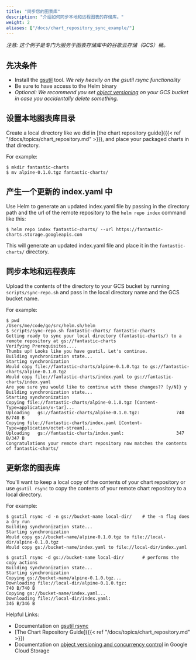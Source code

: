 ```yaml
---
title: "同步您的图表库"
description: "介绍如何同步本地和远程图表的存储库。"
weight: 2
aliases: ["/docs/chart_repository_sync_example/"]
---
```


_注意: 这个例子是专门为服务于图表存储库中的谷歌云存储（GCS）桶。_

## 先决条件

- Install the [gsutil](https://cloud.google.com/storage/docs/gsutil) tool. _We
  rely heavily on the gsutil rsync functionality_
- Be sure to have access to the Helm binary
- _Optional: We recommend you set [object
  versioning](https://cloud.google.com/storage/docs/gsutil/addlhelp/ObjectVersioningandConcurrencyControl#top_of_page)
  on your GCS bucket in case you accidentally delete something._

## 设置本地图表库目录

Create a local directory like we did in [the chart repository
guide]({{< ref "/docs/topics/chart_repository.md" >}}), and place your packaged charts in that directory.

For example:

```console
$ mkdir fantastic-charts
$ mv alpine-0.1.0.tgz fantastic-charts/
```

## 产生一个更新的 index.yaml 中

Use Helm to generate an updated index.yaml file by passing in the directory path
and the url of the remote repository to the `helm repo index` command like this:

```console
$ helm repo index fantastic-charts/ --url https://fantastic-charts.storage.googleapis.com
```

This will generate an updated index.yaml file and place it in the
`fantastic-charts/` directory.

## 同步本地和远程表库

Upload the contents of the directory to your GCS bucket by running
`scripts/sync-repo.sh` and pass in the local directory name and the GCS bucket
name.

For example:

```console
$ pwd
/Users/me/code/go/src/helm.sh/helm
$ scripts/sync-repo.sh fantastic-charts/ fantastic-charts
Getting ready to sync your local directory (fantastic-charts/) to a remote repository at gs://fantastic-charts
Verifying Prerequisites....
Thumbs up! Looks like you have gsutil. Let's continue.
Building synchronization state...
Starting synchronization
Would copy file://fantastic-charts/alpine-0.1.0.tgz to gs://fantastic-charts/alpine-0.1.0.tgz
Would copy file://fantastic-charts/index.yaml to gs://fantastic-charts/index.yaml
Are you sure you would like to continue with these changes?? [y/N]} y
Building synchronization state...
Starting synchronization
Copying file://fantastic-charts/alpine-0.1.0.tgz [Content-Type=application/x-tar]...
Uploading   gs://fantastic-charts/alpine-0.1.0.tgz:              740 B/740 B
Copying file://fantastic-charts/index.yaml [Content-Type=application/octet-stream]...
Uploading   gs://fantastic-charts/index.yaml:                    347 B/347 B
Congratulations your remote chart repository now matches the contents of fantastic-charts/
```

## 更新您的图表库

You'll want to keep a local copy of the contents of your chart repository or use
`gsutil rsync` to copy the contents of your remote chart repository to a local
directory.

For example:

```console
$ gsutil rsync -d -n gs://bucket-name local-dir/    # the -n flag does a dry run
Building synchronization state...
Starting synchronization
Would copy gs://bucket-name/alpine-0.1.0.tgz to file://local-dir/alpine-0.1.0.tgz
Would copy gs://bucket-name/index.yaml to file://local-dir/index.yaml

$ gsutil rsync -d gs://bucket-name local-dir/       # performs the copy actions
Building synchronization state...
Starting synchronization
Copying gs://bucket-name/alpine-0.1.0.tgz...
Downloading file://local-dir/alpine-0.1.0.tgz:                        740 B/740 B
Copying gs://bucket-name/index.yaml...
Downloading file://local-dir/index.yaml:                              346 B/346 B
```

Helpful Links:

- Documentation on [gsutil
  rsync](https://cloud.google.com/storage/docs/gsutil/commands/rsync#description)
- [The Chart Repository Guide]({{< ref "/docs/topics/chart_repository.md" >}})
- Documentation on [object versioning and concurrency
  control](https://cloud.google.com/storage/docs/gsutil/addlhelp/ObjectVersioningandConcurrencyControl#overview)
  in Google Cloud Storage
